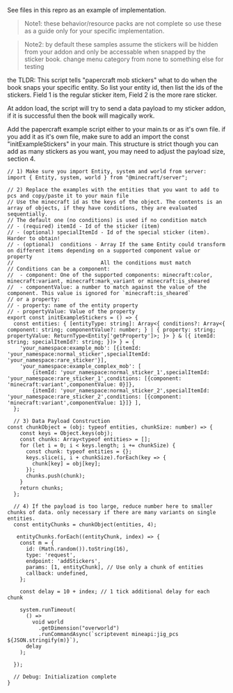 See files in this repro as an example of implementation.
>Note1: these behavior/resource packs are not complete so use these as a guide only for your specific implementation.

>Note2: by default these samples assume the stickers will be hidden from your addon and only be accessable when snapped by the sticker book. change menu category from none to something else for testing

the TLDR:
This script tells "papercraft mob stickers" what to do when the book snaps your specific entity. So list your entity id, then list the ids of the stickers. Field 1 is the regular sticker item, Field 2 is the more rare sticker.

At addon load, the script will try to send a data payload to my sticker addon, if it is successful then the book will magically work.

Add the papercraft example script either to your main.ts or as it's own file. if you add it as it's own file, make sure to add an import the const "initExampleStickers" in your main. This structure is strict though you can add as many stickers as you want, you may need to adjust the payload size, section 4.

```
// 1) Make sure you import Entity, system and world from server:
import { Entity, system, world } from "@minecraft/server";

// 2) Replace the examples with the entities that you want to add to pcs and copy/paste it to your main file
// Use the minecraft id as the keys of the object. The contents is an array of objects, if they have conditions, they are evaluated sequentially.
// The default one (no conditions) is used if no condition match
// - (required) itemId - Id of the sticker (item)
// - (optional) specialItemId - Id of the special sticker (item). Harder to obtain!
// - (optional)  conditions - Array If the same Entity could transform on different items depending on a supported component value or property
//                            All the conditions must match
// Conditions can be a component:
//  - component: One of the supported components: minecraft:color, minecraft:variant, minecraft:mark_variant or minecraft:is_sheared
//  - componentValue: a number to match against the value of the component. This value is ignored for `minecraft:is_sheared`
// or a property:
// - property: name of the entity property
// - propertyValue: Value of the property
export const initExampleStickers = () => {
  const entities: { [entityType: string]: Array<{ conditions?: Array<{ component: string; componentValue?: number; } | { property: string; propertyValue: ReturnType<Entity['getProperty']>; }> } & ({ itemId: string; specialItemId?: string; })> } = {
    'your_namespace:example_mob': [{itemId: 'your_namespace:normal_sticker',specialItemId: 'your_namespace:rare_sticker'}],
    'your_namespace:example_complex_mob': [
		{itemId: 'your_namespace:normal_sticker_1',specialItemId: 'your_namespace:rare_sticker_1',conditions: [{component: 'minecraft:variant',componentValue: 0}]},
		{itemId: 'your_namespace:normal_sticker_2',specialItemId: 'your_namespace:rare_sticker_2',conditions: [{component: 'minecraft:variant',componentValue: 1}]}	],
  };

  // 3) Data Payload Construction
const chunkObject = (obj: typeof entities, chunkSize: number) => {
	const keys = Object.keys(obj);
	const chunks: Array<typeof entities> = [];
	for (let i = 0; i < keys.length; i += chunkSize) {
	  const chunk: typeof entities = {};
	  keys.slice(i, i + chunkSize).forEach(key => {
		chunk[key] = obj[key];
	  });
	  chunks.push(chunk);
	}
	return chunks;
  };
  
  // 4) If the payload is too large, reduce number here to smaller chunks of data. only necessary if there are many variants on single entities.
  const entityChunks = chunkObject(entities, 4);
  
   entityChunks.forEach((entityChunk, index) => {
	const m = {
	  id: (Math.random()).toString(16),
	  type: 'request',
	  endpoint: 'addStickers',
	  params: [1, entityChunk], // Use only a chunk of entities
	  callback: undefined,
	};
  
	const delay = 10 + index; // 1 tick additional delay for each chunk
  
	system.runTimeout(
	  () =>
		void world
		  .getDimension("overworld")
		  .runCommandAsync(`scriptevent mineapi:jig_pcs ${JSON.stringify(m)}`),
	  delay
	);
  
  });
  
  // Debug: Initialization complete
}
```
